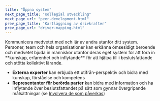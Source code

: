 ```yaml
---
title: "Öppna system"
next_page_title: "Kollegial utveckling"
next_page_url: "peer-development.html"
prev_page_title: "Kartläggning av drivkrafter"
prev_page_url: "driver-mapping.html"
---
```



<div class="card summary"><div class="card-body">Kommunicera medvetet med och lär av andra utanför ditt system.
</div></div>
Personer, team och hela organisationer kan erkänna ömsesidigt beroende och medvetet bjuda in människor utanför deras eget system för att föra in **kunskap, erfarenhet och inflytande** för att hjälpa till i beslutsfattande och stötta kollektivt lärande.

-   **Externa experter** kan erbjuda ett utifrån-perspektiv och bidra med kunskap, förståelse och kompetens
-   **Representanter för berörda parter** kan bidra med information och ha inflytande över beslutsfattandet på sätt som gynnar övergripande målsättningar (se [Involvera de som påverkas](involve-those-affected.html))
